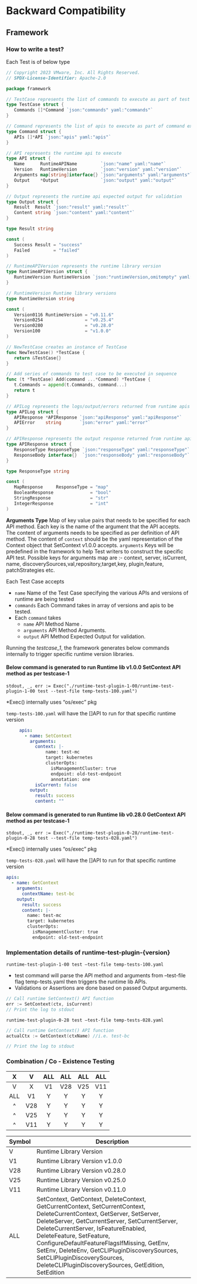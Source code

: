 # Backward Compatibility

## Framework

### How to write a test?

Each Test is of below type

``` go
// Copyright 2023 VMware, Inc. All Rights Reserved.
// SPDX-License-Identifier: Apache-2.0

package framework

// TestCase represents the list of commands to execute as part of test case
type TestCase struct {
   Commands []*Command `json:"commands" yaml:"commands"`
}

// Command represents the list of apis to execute as part of command execution
type Command struct {
   APIs []*API `json:"apis" yaml:"apis"`
}

// API represents the runtime api to execute
type API struct {
   Name      RuntimeAPIName         `json:"name" yaml:"name"`
   Version   RuntimeVersion         `json:"version" yaml:"version"`
   Arguments map[string]interface{} `json:"arguments" yaml:"arguments"`
   Output    *Output                `json:"output" yaml:"output"`
}

// Output represents the runtime api expected output for validation
type Output struct {
   Result  Result `json:"result" yaml:"result"`
   Content string `json:"content" yaml:"content"`
}

type Result string

const (
   Success Result = "success"
   Failed         = "failed"
)

// RuntimeAPIVersion represents the runtime library version
type RuntimeAPIVersion struct {
   RuntimeVersion RuntimeVersion `json:"runtimeVersion,omitempty" yaml:"runtimeVersion,omitempty"`
}

// RuntimeVersion Runtime library versions
type RuntimeVersion string

const (
   Version0116 RuntimeVersion = "v0.11.6"
   Version0254                = "v0.25.4"
   Version0280                = "v0.28.0"
   Version100                 = "v1.0.0"
)

// NewTestCase creates an instance of TestCase
func NewTestCase() *TestCase {
   return &TestCase{}
}

// Add series of commands to test case to be executed in sequence
func (t *TestCase) Add(command ...*Command) *TestCase {
   t.Commands = append(t.Commands, command...)
   return t
}

// APILog represents the logs/output/errors returned from runtime apis
type APILog struct {
   APIResponse *APIResponse `json:"apiResponse" yaml:"apiResponse"`
   APIError    string       `json:"error" yaml:"error"`
}

// APIResponse represents the output response returned from runtime apis
type APIResponse struct {
   ResponseType ResponseType `json:"responseType" yaml:"responseType"`
   ResponseBody interface{}  `json:"responseBody" yaml:"responseBody"`
}

type ResponseType string

const (
   MapResponse     ResponseType = "map"
   BooleanResponse              = "bool"
   StringResponse               = "str"
   IntegerResponse              = "int"
)
```

**Arguments Type**
Map of key value pairs that needs to be specified for each API method. Each key is the name of the argument that the API accepts.
The content of arguments needs to be specified as per definition of API method.
The content of `context` should be the yaml representation of the Context object that SetContext v1.0.0 accepts.
`arguments` Keys will be predefined in the framework to help Test writers to construct the specific API test.
Possible keys for arguments map are :- context, server, isCurrent, name, discoverySources,val,repository,target,key, plugin,feature, patchStrategies etc.

Each Test Case accepts

- `name` Name of the Test Case specifying the various APIs and versions of runtime are being tested
- `commands` Each Command takes in array of versions and apis to be tested.
- Each `command` takes
  - `name` API Method Name .
  - `arguments` API Method Arguments.
  - `output` API Method Expected Output for validation.

Running the  *testcase_1*, the framework generates below commands internally to trigger specific runtime version libraries.

#### Below command is generated to run Runtime lib v1.0.0 SetContext API method as per testcase-1

```shell
stdout, _, err := Exec("./runtime-test-plugin-1-00/runtime-test-plugin-1-00 test --test-file temp-tests-100.yaml")
```

*Exec() internally uses “os/exec” pkg

`temp-tests-100.yaml` will have the []API to run for that specific runtime version

```yaml
     apis:
       - name: SetContext
         arguments:
           context: |-
               name: test-mc
               target: kubernetes
               clusterOpts:
                 isManagementCluster: true
                 endpoint: old-test-endpoint
                 annotation: one
           isCurrent: false
         output:
           result: success
           content: ""
```

#### Below command is generated to run Runtime lib v0.28.0 GetContext API method as per testcase-1

```shell
stdout, _, err := Exec("./runtime-test-plugin-0-28/runtime-test-plugin-0-28 test --test-file temp-tests-028.yaml")
```

*Exec() internally uses “os/exec” pkg

`temp-tests-028.yaml` will have the []API to run for that specific runtime version

``` yaml
apis:
  - name: GetContext
    arguments:
      contextName: test-bc
    output:
      result: success
      content: |-
        name: test-mc
        target: kubernetes
        clusterOpts:
          isManagementCluster: true
          endpoint: old-test-endpoint
```

### Implementation details of runtime-test-plugin-{version}

``` shell
runtime-test-plugin-1-00 test –test-file temp-tests-100.yaml
```

- test command will parse the API method and arguments  from –test-file flag temp-tests.yaml then triggers the runtime lib APIs.
- Validations or Assertions are done based on passed Output arguments.

``` go
// Call runtime SetContext() API function
err := SetContext(ctx, isCurrent)
// Print the log to stdout
```

``` shell
runtime-test-plugin-0-28 test –test-file temp-tests-028.yaml
```

``` go
// Call runtime GetContext() API function
actualCtx := GetContext(ctxName) //i.e. test-bc

// Print the log to stdout
```

### Combination / Co - Existence Testing

|  X  |  V  | ALL | ALL | ALL | ALL |
|:---:|:---:|:---:|:---:|:---:|:---:|
|  V  |  X  | V1  | V28 | V25 | V11 |
| ALL | V1  |  Y  |  Y  |  Y  |  Y  |
|  ^  | V28 |  Y  |  Y  |  Y  |  Y  |
|  ^  | V25 |  Y  |  Y  |  Y  |  Y  |
|  ^  | V11 |  Y  |  Y  |  Y  |  Y  |

| Symbol | Description                                                                                                                                                                                                                                                                                                                                                                                                                        |
|--------|------------------------------------------------------------------------------------------------------------------------------------------------------------------------------------------------------------------------------------------------------------------------------------------------------------------------------------------------------------------------------------------------------------------------------------|
| V      | Runtime Library Version                                                                                                                                                                                                                                                                                                                                                                                                            |
| V1     | Runtime Library Version v1.0.0                                                                                                                                                                                                                                                                                                                                                                                                     |
| V28    | Runtime Library Version v0.28.0                                                                                                                                                                                                                                                                                                                                                                                                    |
| V25    | Runtime Library Version v0.25.0                                                                                                                                                                                                                                                                                                                                                                                                    |
| V11    | Runtime Library Version v0.11.0                                                                                                                                                                                                                                                                                                                                                                                                    |
| ALL    | SetContext, GetContext, DeleteContext, GetCurrentContext, SetCurrentContext, DeleteCurrentContext, GetServer, SetServer, DeleteServer, GetCurrentServer, SetCurrentServer, DeleteCurrentServer, IsFeatureEnabled, DeleteFeature, SetFeature, ConfigureDefaultFeatureFlagsIfMissing, GetEnv, SetEnv, DeleteEnv, GetCLIPluginDiscoverySources, SetCLIPluginDiscoverySources, DeleteCLIPluginDiscoverySources, GetEdition, SetEdition |
